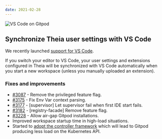 ```yaml
---
date: 2021-02-28
---
```


<script>
  import Contributors from "../../components/changelog/contributors.svelte";
</script>

![VS Code on Gitpod](/images/changelog/2021-02-28.jpg)

## Synchronize Theia user settings with VS Code

We recently launched [support for VS Code](https://www.gitpod.io/blog/root-docker-and-vscode/#vs-code).

If you switch your editor to VS Code, your user settings and extensions configured in Theia will be synchronized with VS Code automatically when you start a new workspace (unless you manually uploaded an extension).

<p>
  <Contributors usernames="akosyakov, svenefftinge" />
</p>

### Fixes and improvements

- [#3087](https://github.com/gitpod-com/gitpod/pull/3087) - Remove the privileged feature flag. <Contributors usernames="csweichel,akosyakov" />
- [#3175](https://github.com/gitpod-com/gitpod/pull/3175) - Fix Env Var context parsing. <Contributors usernames="AlexTugarev,csweichel" />
- [#3177](https://github.com/gitpod-com/gitpod/pull/3177) - [supervisor] Let supervisor fail when first IDE start fails.<Contributors usernames="corneliusludmann,csweichel" />
- [#3182](https://github.com/gitpod-com/gitpod/pull/3182) - [registry-facade] Remove feature flag. <Contributors usernames="csweichel,corneliusludmann" />
- [#3228](https://github.com/gitpod-io/gitpod/pull/3228) - Allow air-gap Gitpod installations. <Contributors usernames="corneliusludmann,geropl" />
- Improved workspace startup time in high-load situations. <Contributors usernames="geropl" />
- Started to [adopt the controller framework](https://kubernetes.io/docs/concepts/architecture/controller/) which will lead to Gitpod producing less load on the Kubernetes API. <Contributors usernames="aledbf" />
